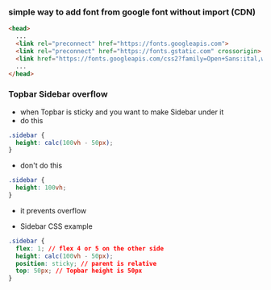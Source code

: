 ### simple way to add font from google font without import (CDN)
```html
<head>
  ...
  <link rel="preconnect" href="https://fonts.googleapis.com">
  <link rel="preconnect" href="https://fonts.gstatic.com" crossorigin>
  <link href="https://fonts.googleapis.com/css2?family=Open+Sans:ital,wght@0,300;0,400;1,300;1,400&display=swap" rel="stylesheet">
  ...
</head>
```

### Topbar Sidebar overflow
- when Topbar is sticky and you want to make Sidebar under it
- do this
```css
.sidebar {
  height: calc(100vh - 50px);
}
```

- don't do this
```css
.sidebar {
  height: 100vh;
}
```
- it prevents overflow

- Sidebar CSS example
```CSS
.sidebar {
  flex: 1; // flex 4 or 5 on the other side
  height: calc(100vh - 50px);
  position: sticky; // parent is relative
  top: 50px; // Topbar height is 50px
}
```
